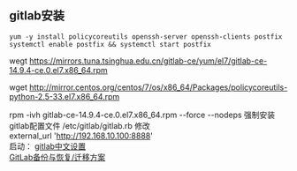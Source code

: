 ## gitlab安装
```shell
yum -y install policycoreutils openssh-server openssh-clients postfix
systemctl enable postfix && systemctl start postfix
```

wegt https://mirrors.tuna.tsinghua.edu.cn/gitlab-ce/yum/el7/gitlab-ce-14.9.4-ce.0.el7.x86_64.rpm

wget http://mirror.centos.org/centos/7/os/x86_64/Packages/policycoreutils-python-2.5-33.el7.x86_64.rpm

rpm -ivh gitlab-ce-14.9.4-ce.0.el7.x86_64.rpm  --force --nodeps
强制安装  
gitlab配置文件 /etc/gitlab/gitlab.rb 修改  
external_url 'http://192.168.10.100:8888'  
启动：
[gitlab中文设置](https://blog.csdn.net/qq1554778535/article/details/120503109)  
[GitLab备份与恢复/迁移方案](https://blog.csdn.net/qq_44930876/article/details/129581849)  